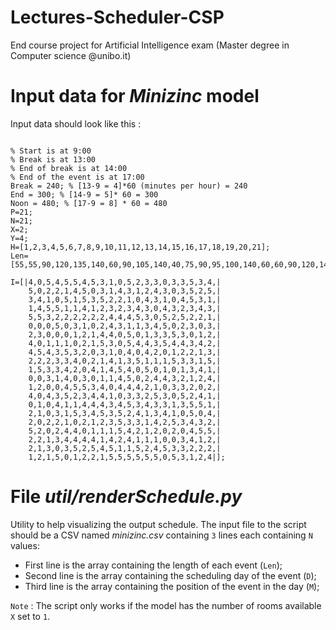 # Lectures-Scheduler-CSP
End course project for Artificial Intelligence exam (Master degree in Computer science @unibo.it)

# Input data for _Minizinc_ model

Input data should look like this : 

```

% Start is at 9:00 
% Break is at 13:00
% End of break is at 14:00
% End of the event is at 17:00
Break = 240; % [13-9 = 4]*60 (minutes per hour) = 240 
End = 300; % [14-9 = 5]* 60 = 300
Noon = 480; % [17-9 = 8] * 60 = 480 
P=21;
N=21;
X=2;
Y=4;
H=[1,2,3,4,5,6,7,8,9,10,11,12,13,14,15,16,17,18,19,20,21];
Len=[55,55,90,120,135,140,60,90,105,140,40,75,90,95,100,140,60,60,90,120,140];

I=[|4,0,5,4,5,5,4,5,3,1,0,5,2,3,3,0,3,3,5,3,4,|
    5,0,2,2,1,4,5,0,3,1,4,3,1,2,4,3,0,3,5,2,5,|
    3,4,1,0,5,1,5,3,5,2,2,1,0,4,3,1,0,4,5,3,1,|
    1,4,5,5,1,1,4,1,2,3,2,3,4,3,0,4,3,2,3,4,3,|
    5,5,3,2,2,2,2,2,2,4,4,4,5,3,0,5,2,5,2,2,1,|
    0,0,0,5,0,3,1,0,2,4,3,1,1,3,4,5,0,2,3,0,3,|
    2,3,0,0,0,1,2,1,4,4,0,5,0,1,3,3,5,3,0,1,2,|
    4,0,1,1,1,0,2,1,5,3,0,5,4,4,3,5,4,4,3,4,2,|
    4,5,4,3,5,3,2,0,3,1,0,4,0,4,2,0,1,2,2,1,3,|
    2,2,2,3,3,4,0,2,1,4,1,3,5,1,1,1,5,3,3,1,5,|
    1,5,3,3,4,2,0,4,1,4,5,4,0,5,0,1,0,1,3,4,1,|
    0,0,3,1,4,0,3,0,1,1,4,5,0,2,4,4,3,2,1,2,4,|
    1,2,0,0,4,5,5,3,4,0,4,4,4,2,1,0,3,3,2,0,2,|
    4,0,4,3,5,2,3,4,4,1,0,3,3,2,5,3,0,5,2,4,1,|
    0,1,0,4,1,1,4,4,4,3,4,5,3,4,3,3,1,3,5,5,1,|
    2,1,0,3,1,5,3,4,5,3,5,2,4,1,3,4,1,0,5,0,4,|
    2,0,2,2,1,0,2,1,2,3,5,3,3,1,4,2,5,3,4,3,2,|
    5,2,0,2,4,4,0,1,1,1,5,4,2,1,2,0,2,0,4,5,5,|
    2,2,1,3,4,4,4,4,1,4,2,4,1,1,1,0,0,3,4,1,2,|
    2,1,3,0,3,5,2,5,4,5,1,1,5,2,4,5,3,3,2,2,2,|
    1,2,1,5,0,1,2,2,1,5,5,5,5,5,5,0,5,3,1,2,4|];

```

# File _util/renderSchedule.py_

Utility to help visualizing the output schedule. The input file to the script should be a CSV named _minizinc.csv_ containing `3` lines each containing `N` values:
- First line is the array containing the length of each event (`Len`);
- Second line is the array containing the scheduling day of the event (`D`);
- Third line is the array containing the position of the event in the day (`M`);

`Note` : The script only works if the model has the number of rooms available `X` set to `1`.
